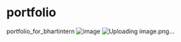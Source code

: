 # portfolio
portfolio_for_bhartintern
![image](https://github.com/Ayush777Pal/portfolio/assets/160828413/4ca1ba9b-7967-4c22-9869-3a7c8537f943)
![Uploading image.png…]()
